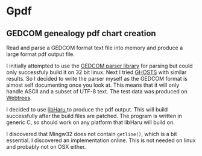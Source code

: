 # Gpdf
## GEDCOM genealogy pdf chart creation

Read and parse a GEDCOM format text file into memory and produce a
large format pdf output file.

I initially attempted to use the
[GEDCOM parser library](http://gedcom-parse.sourceforge.net) for
parsing but could only successfuly build it on 32 bit linux. Next I
tried [GHOSTS](http://www.nongnu.org/ghosts/users/index.html) with
similar results. So I decided to write the parser myself as the GEDCOM
format is almost self documenting once you look at. This means that it
will only handle ASCII and a subset of UTF-8 text. The test data was
produced on [Webtrees](https://www.webtrees.net/index.php/en).

I decided to use [libHaru ](http://libharu.org) to produce the pdf
output. This will build successfully after the build files are
patched. The program is written in generic C, so should work on any
platform that libHaru will build on.

I discovered that Mingw32 does not contain `getline()`, which is a bit
essential. I discovered an implementation online. This is not needed
on linux and probably not on OSX either.
